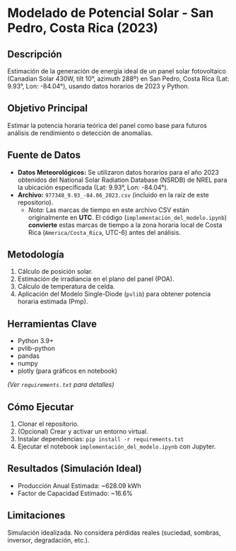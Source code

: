 # Modelado de Potencial Solar - San Pedro, Costa Rica (2023)

## Descripción
Estimación de la generación de energía ideal de un panel solar fotovoltaico (Canadian Solar 430W, tilt 10°, azimuth 288º) en San Pedro, Costa Rica (Lat: 9.93°, Lon: -84.04°), usando datos horarios de 2023 y Python. 

## Objetivo Principal
Estimar la potencia horaria teórica del panel como base para futuros análisis de rendimiento o detección de anomalías.

## Fuente de Datos

* **Datos Meteorológicos:** Se utilizaron datos horarios para el año 2023 obtenidos del National Solar Radiation Database (NSRDB) de NREL para la ubicación especificada (Lat: 9.93°, Lon: -84.04°).
* **Archivo:** `977348_9.93_-84.06_2023.csv` (incluido en la raíz de este repositorio).
    * *Nota:* Las marcas de tiempo en este archivo CSV están originalmente en **UTC**. El código (`implementación_del_modelo.ipynb`) **convierte** estas marcas de tiempo a la zona horaria local de Costa Rica (`America/Costa_Rica`, UTC-6) antes del análisis.

## Metodología
1.  Cálculo de posición solar.
2.  Estimación de irradiancia en el plano del panel (POA).
3.  Cálculo de temperatura de celda.
4.  Aplicación del Modelo Single-Diode (`pvlib`) para obtener potencia horaria estimada (Pmp).

## Herramientas Clave
* Python 3.9+
* pvlib-python
* pandas
* numpy
* plotly (para gráficos en notebook)

*(Ver `requirements.txt` para detalles)*

## Cómo Ejecutar
1.  Clonar el repositorio.
2.  (Opcional) Crear y activar un entorno virtual.
3.  Instalar dependencias: `pip install -r requirements.txt`
4.  Ejecutar el notebook `implementación_del_modelo.ipynb` con Jupyter.

   
## Resultados (Simulación Ideal)
* Producción Anual Estimada: ~628.09 kWh
* Factor de Capacidad Estimado: ~16.6%


## Limitaciones
Simulación idealizada. No considera pérdidas reales (suciedad, sombras, inversor, degradación, etc.).
